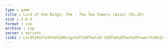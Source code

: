 ```yaml
---
type : game
title : Lord of the Rings, The - The Two Towers (Asia) (En,Zh)
size : 2.8 G
format : iso
archive : zip
server : myrient
link2 : Lord%20of%20the%20Rings%2C%20The%20-%20The%20Two%20Towers%20%28Asia%29%20%28En%2CZh%29
---
```


